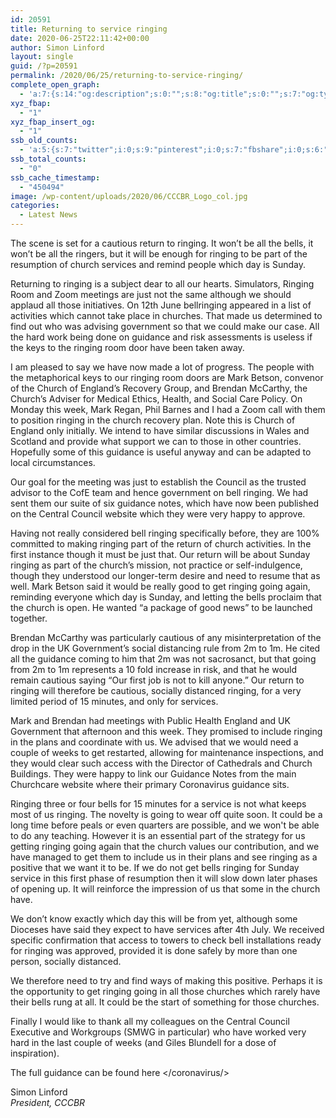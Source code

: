 ```yaml
---
id: 20591
title: Returning to service ringing
date: 2020-06-25T22:11:42+00:00
author: Simon Linford
layout: single
guid: /?p=20591
permalink: /2020/06/25/returning-to-service-ringing/
complete_open_graph:
  - 'a:7:{s:14:"og:description";s:0:"";s:8:"og:title";s:0:"";s:7:"og:type";s:0:"";s:12:"twitter:card";s:7:"summary";s:15:"twitter:creator";s:0:"";s:19:"twitter:description";s:0:"";s:8:"og:image";s:5:"20596";}'
xyz_fbap:
  - "1"
xyz_fbap_insert_og:
  - "1"
ssb_old_counts:
  - 'a:5:{s:7:"twitter";i:0;s:9:"pinterest";i:0;s:7:"fbshare";i:0;s:6:"reddit";i:0;s:6:"tumblr";N;}'
ssb_total_counts:
  - "0"
ssb_cache_timestamp:
  - "450494"
image: /wp-content/uploads/2020/06/CCCBR_Logo_col.jpg
categories:
  - Latest News
---
```

The scene is set for a cautious return to ringing. It won’t be all the bells, it won’t be all the ringers, but it will be enough for ringing to be part of the resumption of church services and remind people which day is Sunday.

Returning to ringing is a subject dear to all our hearts. Simulators, Ringing Room and Zoom meetings are just not the same although we should applaud all those initiatives. On 12th June bellringing appeared in a list of activities which cannot take place in churches. That made us determined to find out who was advising government so that we could make our case. All the hard work being done on guidance and risk assessments is useless if the keys to the ringing room door have been taken away.

<span style="font-style: inherit; font-weight: inherit;">I am pleased to say we have now made a lot of progress. The people with the metaphorical keys to our ringing room doors are Mark Betson, convenor of the Church of England’s Recovery Group, and Brendan McCarthy, the Church’s Adviser for Medical Ethics, Health, and Social Care Policy. On Monday this week, Mark Regan, Phil Barnes and I had a Zoom call with them to position ringing in the church recovery plan.</span> Note this is Church of England only initially. We intend to have similar discussions in Wales and Scotland and provide what support we can to those in other countries. Hopefully some of this guidance is useful anyway and can be adapted to local circumstances.

<span style="font-style: inherit; font-weight: inherit;">Our goal for the meeting was just to establish the Council as the trusted advisor to the CofE team and hence government on bell ringing. We had sent them our suite of six guidance notes, which have now been published on the Central Council website which they were very happy to approve. </span>

<span style="font-style: inherit; font-weight: inherit;">Having not really considered bell ringing specifically before, they are 100% committed to making ringing part of the return of church activities. In the first instance though it must be just that. Our return will be about Sunday ringing as part of the church’s mission, not practice or self-indulgence, though they understood our longer-term desire and need to resume that as well. Mark Betson said it would be really good to get ringing going again, reminding everyone which day is Sunday, and letting the bells proclaim that the church is open. He wanted “a package of good news” to be launched together.</span>

<span style="font-style: inherit; font-weight: inherit;">Brendan McCarthy was particularly cautious of any misinterpretation of the drop in the UK Government’s social distancing rule from 2m to 1m. He cited all the guidance coming to him that 2m was not sacrosanct, but that going from 2m to 1m</span><span style="font-style: inherit; font-weight: inherit;"> </span><span style="font-style: inherit; font-weight: inherit;">represents a 10 fold increase in risk, and that he would remain cautious saying “Our first job is not to kill anyone.”</span> Our return to ringing will therefore be cautious, socially distanced ringing, for a very limited period of 15 minutes, and only for services.

<span style="font-style: inherit; font-weight: inherit;">Mark and Brendan had meetings with Public Health England and UK Government that afternoon and this week. They promised to include ringing in the plans and coordinate with us. We advised that we would need a couple of weeks to get restarted, allowing for maintenance inspections, and they would clear such access with the Director of Cathedrals and Church Buildings. They were happy to link our Guidance Notes from the main Churchcare website where their primary Coronavirus guidance sits.</span>

<span style="font-style: inherit; font-weight: inherit;">Ringing three or four bells for 15 minutes for a service is not what keeps most of us ringing. The novelty is going to wear off quite soon. It could be a long time before peals or even quarters are possible, and we won&apos;t be able to do any teaching. However it is an essential part of the strategy for us getting ringing going again that the church values our contribution, and we have managed to get them to include us in their plans and see ringing as a positive that we want it to be. If we do not get bells ringing for Sunday service in this first phase of resumption then it will slow down later phases of opening up. It will reinforce the impression of us that some in the church have. </span>

We don’t know exactly which day this will be from yet, although some Dioceses have said they expect to have services after 4th July. We received specific confirmation that access to towers to check bell installations ready for ringing was approved, provided it is done safely by more than one person, socially distanced.

We therefore need to try and find ways of making this positive. Perhaps it is the opportunity to get ringing going in all those churches which rarely have their bells rung at all. It could be the start of something for those churches.

Finally I would like to thank all my colleagues on the Central Council Executive and Workgroups (SMWG in particular) who have worked very hard in the last couple of weeks (and Giles Blundell for a dose of inspiration).

The full guidance can be found here </coronavirus/>

Simon Linford  
_President, CCCBR_
